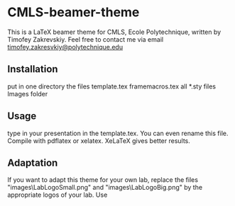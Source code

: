 CMLS-beamer-theme
=================

This is a LaTeX beamer theme for CMLS, Ecole Polytechnique, written by Timofey Zakrevskiy. Feel free to  contact me via email timofey.zakresvkiy@polytechnique.edu

Installation
-------------
put in one directory the files
template.tex
framemacros.tex
all *.sty files
Images folder 

Usage
-----
type in your presentation in the template.tex. You can even rename this file. Compile with pdflatex or xelatex. XeLaTeX gives better results.

Adaptation
----------
If you want to adapt this theme for your own lab, replace the files "images\LabLogoSmall.png" and "images\LabLogoBig.png" by the appropriate logos of your lab. Use 
